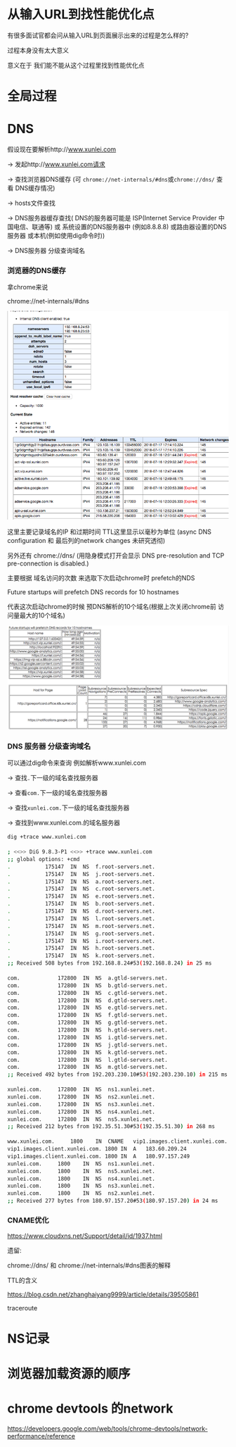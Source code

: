 # 从输入URL到找性能优化点

有很多面试官都会问从输入URL到页面展示出来的过程是怎么样的?

过程本身没有太大意义

意义在于 我们能不能从这个过程里找到性能优化点

# 全局过程

# DNS

假设现在要解析http://www.xunlei.com

-> 发起http://www.xunlei.com请求

-> 查找浏览器DNS缓存 (可  `chrome://net-internals/#dns`或`chrome://dns/` 查看 DNS缓存情况)

-> hosts文件查找

-> DNS服务器缓存查找( DNS的服务器可能是 ISP(Internet Service Provider 中国电信、联通等) 或 系统设置的DNS服务器中 (例如8.8.8.8) 或路由器设置的DNS服务器 或本机(例如使用dig命令时)) 

-> DNS服务器 分级查询域名

### 浏览器的DNS缓存 

拿chrome来说

chrome://net-internals/#dns

![dns缓存](/assets/QQ20180716-124635.png)

这里主要记录域名的IP 和过期时间 TTL这里显示以毫秒为单位 (async DNS configuration 和 最后列的network changes 未研究透彻)

另外还有 chrome://dns/ (用隐身模式打开会显示 DNS pre-resolution and TCP pre-connection is disabled.)

主要根据 域名访问的次数 来选取下次启动chrome时 prefetch的NDS 

Future startups will prefetch DNS records for 10 hostnames

代表这次启动chrome的时候 预DNS解析的10个域名(根据上次关闭chrome前 访问量最大的10个域名)

![prefetch dns](/assets/QQ20180716-125120.png)

###  DNS 服务器 分级查询域名

可以通过dig命令来查询 例如解析www.xunlei.com

-> 查找`.`下一级的域名查找服务器

-> 查看`com.`下一级的域名查找服务器

-> 查找`xunlei.com.`下一级的域名查找服务器

-> 查找到www.xunlei.com.的域名服务器



```bash
dig +trace www.xunlei.com

; <<>> DiG 9.8.3-P1 <<>> +trace www.xunlei.com
;; global options: +cmd
.			175147	IN	NS	f.root-servers.net.
.			175147	IN	NS	j.root-servers.net.
.			175147	IN	NS	a.root-servers.net.
.			175147	IN	NS	c.root-servers.net.
.			175147	IN	NS	e.root-servers.net.
.			175147	IN	NS	b.root-servers.net.
.			175147	IN	NS	d.root-servers.net.
.			175147	IN	NS	l.root-servers.net.
.			175147	IN	NS	m.root-servers.net.
.			175147	IN	NS	g.root-servers.net.
.			175147	IN	NS	i.root-servers.net.
.			175147	IN	NS	h.root-servers.net.
.			175147	IN	NS	k.root-servers.net.
;; Received 508 bytes from 192.168.8.24#53(192.168.8.24) in 25 ms

com.			172800	IN	NS	a.gtld-servers.net.
com.			172800	IN	NS	b.gtld-servers.net.
com.			172800	IN	NS	c.gtld-servers.net.
com.			172800	IN	NS	d.gtld-servers.net.
com.			172800	IN	NS	e.gtld-servers.net.
com.			172800	IN	NS	f.gtld-servers.net.
com.			172800	IN	NS	g.gtld-servers.net.
com.			172800	IN	NS	h.gtld-servers.net.
com.			172800	IN	NS	i.gtld-servers.net.
com.			172800	IN	NS	j.gtld-servers.net.
com.			172800	IN	NS	k.gtld-servers.net.
com.			172800	IN	NS	l.gtld-servers.net.
com.			172800	IN	NS	m.gtld-servers.net.
;; Received 492 bytes from 192.203.230.10#53(192.203.230.10) in 215 ms

xunlei.com.		172800	IN	NS	ns1.xunlei.net.
xunlei.com.		172800	IN	NS	ns2.xunlei.net.
xunlei.com.		172800	IN	NS	ns3.xunlei.net.
xunlei.com.		172800	IN	NS	ns4.xunlei.net.
xunlei.com.		172800	IN	NS	ns5.xunlei.net.
;; Received 212 bytes from 192.35.51.30#53(192.35.51.30) in 268 ms

www.xunlei.com.		1800	IN	CNAME	vip1.images.client.xunlei.com.
vip1.images.client.xunlei.com. 1800 IN	A	183.60.209.24
vip1.images.client.xunlei.com. 1800 IN	A	180.97.157.249
xunlei.com.		1800	IN	NS	ns1.xunlei.net.
xunlei.com.		1800	IN	NS	ns5.xunlei.net.
xunlei.com.		1800	IN	NS	ns4.xunlei.net.
xunlei.com.		1800	IN	NS	ns3.xunlei.net.
xunlei.com.		1800	IN	NS	ns2.xunlei.net.
;; Received 277 bytes from 180.97.157.20#53(180.97.157.20) in 24 ms
```

### CNAME优化

https://www.cloudxns.net/Support/detail/id/1937.html

遗留:


chrome://dns/ 和 chrome://net-internals/#dns图表的解释

TTL的含义

https://blog.csdn.net/zhanghaiyang9999/article/details/39505861

traceroute

# NS记录

# 浏览器加载资源的顺序

# chrome devtools 的network

https://developers.google.com/web/tools/chrome-devtools/network-performance/reference